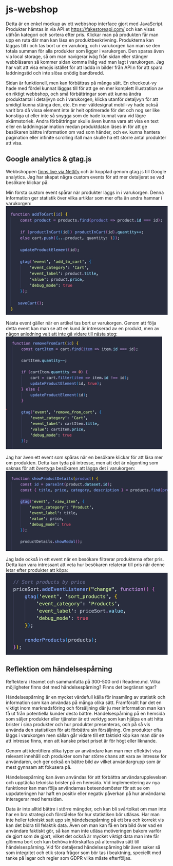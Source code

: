 # js-webshop

Detta är en enkel mockup av ett webbshop interface gjort med JavaScript. Produkter hämtas in via API:et https://fakestoreapi.com/ och kan visas utifrån kategori och sortera efter pris. Klickar man på produkten får man upp en ruta där man kan läsa en produktbeskrivning. Produkterna kan läggas till i och tas bort ur en varukorg, och i varukorgen kan man se den totala summan för alla produkter som ligger i varukorgen. Den sparas även via local storage, så om man navigerar iväg från sidan eller stänger webbläsaren så kommer sidan komma ihåg vad man lagt i varukorgen. Jag har valt att visa emojis istället för att ladda in bilder från API:n för att spara laddningstid och inte slösa onödig bandbredd.

Sidan är funktionell, men kan förbättras på många sätt. En checkout-vy hade med fördel kunnat läggas till för att ge en mer komplett illustration av en riktigt webbshop, och små förbättringar som att kunna ändra produktantal i detaljvyn och i varukorgen, klicka utanför detaljvyn för att smidigt kunna stänga den, etc. En mer väldesignat mobil-vy hade också varit bra då vissa element inte är helt optimerade för det och nog ser like konstiga ut eller inte så snygga som de hade kunnat vara vid lägre skärmstorlek. Andra förbättringar skulle även kunna vara att visa en text eller en laddningsanimation medan produktdatan läses in för att ge besökaren bättre information om vad som händer, och ev. kunna hantera pagination eller infinite scrolling ifall man skulle ha ett större antal produkter att visa.


## Google analytics & gtag.js

Webbshoppen [finns live via Netlify](https://idaoh-js-webshop.netlify.app) och är kopplad genom gtag.js till Google analytics. Jag har skapat några custom events för att mer detaljerat se vad besökare klickar på.

Min första custom event spårar när produkter läggs in i varukorgen. Denna information ger statistik över vilka artiklar som mer ofta än andra hamnar i varukorgen:
![](screenshot_01.webp)

Nästa event gäller när en artikel tas bort ur varukorgen. Genom att följa detta event kan man se att en kund är intresserad av en produkt, men av någon anledning valt att inte gå vidare till nästa steg:
![](screenshot_02.webp)

Jag har även ett event som spåras när en besökare klickar för att läsa mer om produkten. Detta kan tyda på intresse, men att det är någonting som saknas för att övertyga besökaren att lägga det i varukorgen:
![](screenshot_03.webp)


Jag lade också in ett event när en besökare filtrerar produkterna efter pris. Detta kan vara intressant att veta hur besökaren relaterar till pris när denne letar efter produkter att köpa:
![](screenshot_04.webp)


## Reflektion om händelsespårning

Reflektera i teamet och sammanfatta på 300-500 ord i Readme.md. Vilka möjligheter finns det med händelsespårning? Finns det begränsningar?

Händelsespårning är en mycket värdefull källa för insamling av statistik och information som kan användas på många olika sätt. Framförallt har det en viktigt inom marknadsföring och försäljning där ju mer information man kan få ut från potentiella kunder desto bättre. Händelsespårning på en hemsida som säljer produkter eller tjänster är ett verktyg som kan hjälpa en att hitta brister i sina produkter och hur produkter presenteras, och på så vis använda den statistiken för att förbättra sin försäljning. Om produkter ofta läggs i varukorgen men sällan går vidare till ett faktiskt köp kan man där se att intresse finns, men att kanske priset priset är för högt eller liknande.

Genom att identifiera olika typer av användare kan man mer effektivt visa relevant innehåll och produkter som har större chans att vara av intresse för användaren, och ger också en bättre bild av vilket användargrupp som är mest gynnsam att fokusera på.

Händelsespårning kan även användas för att förbättra användarupplevelsen och upptäcka tekniska brister på en hemsida. Vid implementering av nya funktioner kan man följa användarnas beteendemöster för att se om uppdateringen har haft en positiv eller negativ påverkan på hur användarna interagerar med hemsidan.

Data är inte alltid bättre i större mängder, och kan bli svårtolkat om man inte har en bra strategi och förståelse för hur statistiken bör utläsas. Har man inte heller tekniskt satt upp sin händelsespårning på ett bra och korrekt vis kan det bidra till felaktik data. Även om man kan få en bra bild över vad en användare faktiskt gör, så kan man inte utläsa motiveringen bakom varför de gjort som de gjort, vilket det också är mycket viktigt data man inte får glömma bort och kan behöva införskaffas på alternativa sätt till händelsespårning. Vid för detaljerad händelsespårning blir även saker så som integritet och etik stora frågor som bör tas i beaktning, speciellt med tanke på lagar och regler som GDPR vilka måste efterföljas.